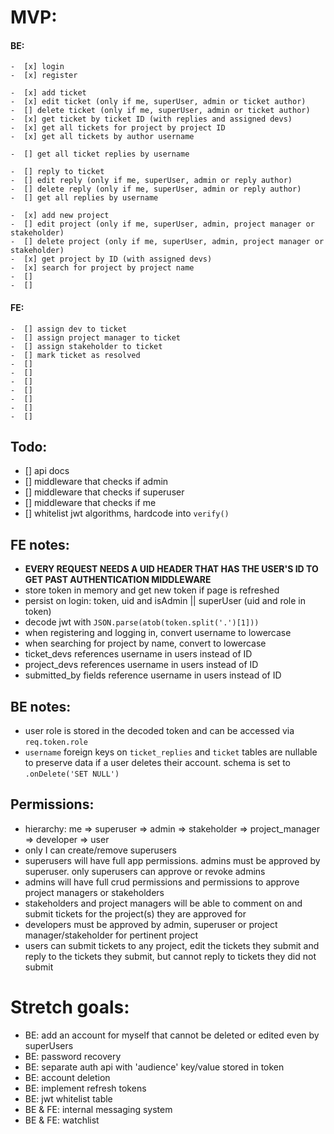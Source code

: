 # MVP:

#### BE:

    -  [x] login
    -  [x] register

    -  [x] add ticket
    -  [x] edit ticket (only if me, superUser, admin or ticket author)
    -  [] delete ticket (only if me, superUser, admin or ticket author)
    -  [x] get ticket by ticket ID (with replies and assigned devs)
    -  [x] get all tickets for project by project ID
    -  [x] get all tickets by author username

    -  [] get all ticket replies by username

    -  [] reply to ticket
    -  [] edit reply (only if me, superUser, admin or reply author)
    -  [] delete reply (only if me, superUser, admin or reply author)
    -  [] get all replies by username

    -  [x] add new project
    -  [] edit project (only if me, superUser, admin, project manager or stakeholder)
    -  [] delete project (only if me, superUser, admin, project manager or stakeholder)
    -  [x] get project by ID (with assigned devs)
    -  [x] search for project by project name
    -  []
    -  []

#### FE:

    -  [] assign dev to ticket
    -  [] assign project manager to ticket
    -  [] assign stakeholder to ticket
    -  [] mark ticket as resolved
    -  []
    -  []
    -  []
    -  []
    -  []
    -  []
    -  []

## Todo:

-  [] api docs
-  [] middleware that checks if admin
-  [] middleware that checks if superuser
-  [] middleware that checks if me
-  [] whitelist jwt algorithms, hardcode into `verify()`

## FE notes:

-  **EVERY REQUEST NEEDS A UID HEADER THAT HAS THE USER'S ID TO GET PAST AUTHENTICATION MIDDLEWARE**
-  store token in memory and get new token if page is refreshed
-  persist on login: token, uid and isAdmin || superUser (uid and role in token)
-  decode jwt with `JSON.parse(atob(token.split('.')[1]))`
-  when registering and logging in, convert username to lowercase
-  when searching for project by name, convert to lowercase
-  ticket_devs references username in users instead of ID
-  project_devs references username in users instead of ID
-  submitted_by fields reference username in users instead of ID

## BE notes:

-  user role is stored in the decoded token and can be accessed via `req.token.role`
-  `username` foreign keys on `ticket_replies` and `ticket` tables are nullable to preserve data if a user deletes their account. schema is set to `.onDelete('SET NULL')`

## Permissions:

-  hierarchy: me => superuser => admin => stakeholder => project_manager => developer => user
-  only I can create/remove superusers
-  superusers will have full app permissions. admins must be approved by superuser. only superusers can approve or revoke admins
-  admins will have full crud permissions and permissions to approve project managers or stakeholders
-  stakeholders and project managers will be able to comment on and submit tickets for the project(s) they are approved for
-  developers must be approved by admin, superuser or project manager/stakeholder for pertinent project
-  users can submit tickets to any project, edit the tickets they submit and reply to the tickets they submit, but cannot reply to tickets they did not submit

# Stretch goals:

-  BE: add an account for myself that cannot be deleted or edited even by superUsers
-  BE: password recovery
-  BE: separate auth api with 'audience' key/value stored in token
-  BE: account deletion
-  BE: implement refresh tokens
-  BE: jwt whitelist table
-  BE & FE: internal messaging system
-  BE & FE: watchlist
